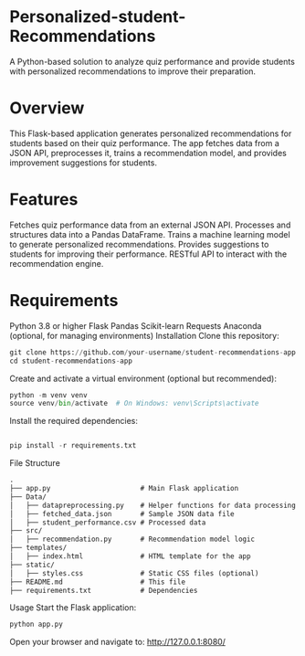 # Personalized-student-Recommendations
 A Python-based solution to analyze quiz performance and provide students with personalized recommendations to improve their preparation.
# Overview
This Flask-based application generates personalized recommendations for students based on their quiz performance. The app fetches data from a JSON API, preprocesses it, trains a recommendation model, and provides improvement suggestions for students.

# Features
Fetches quiz performance data from an external JSON API.
Processes and structures data into a Pandas DataFrame.
Trains a machine learning model to generate personalized recommendations.
Provides suggestions to students for improving their performance.
RESTful API to interact with the recommendation engine.
# Requirements
Python 3.8 or higher
Flask
Pandas
Scikit-learn
Requests
Anaconda (optional, for managing environments)
Installation
Clone this repository:

```python
git clone https://github.com/your-username/student-recommendations-app.git
cd student-recommendations-app
```
Create and activate a virtual environment (optional but recommended):

```python
python -m venv venv
source venv/bin/activate  # On Windows: venv\Scripts\activate
```
Install the required dependencies:

```python

pip install -r requirements.txt
```
File Structure
```markdown
.
├── app.py                      # Main Flask application
├── Data/
│   ├── datapreprocessing.py    # Helper functions for data processing
│   ├── fetched_data.json       # Sample JSON data file
│   ├── student_performance.csv # Processed data
├── src/
│   ├── recommendation.py       # Recommendation model logic
├── templates/
│   ├── index.html              # HTML template for the app
├── static/
│   ├── styles.css              # Static CSS files (optional)
├── README.md                   # This file
├── requirements.txt            # Dependencies
```
Usage
Start the Flask application:

```python
python app.py
```

Open your browser and navigate to: http://127.0.0.1:8080/
